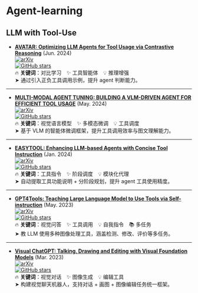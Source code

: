 # Agent-learning

## LLM with Tool-Use
+ **[AVATAR: Optimizing LLM Agents for Tool Usage via Contrastive Reasoning](https://arxiv.org/pdf/2406.11200)** (Jun. 2024)  
  [![arXiv](https://img.shields.io/badge/arXiv-📄-blue?style=flat-square&logo=arxiv)](https://arxiv.org/abs/2406.11200)  
  [![GitHub stars](https://img.shields.io/github/stars/zou-group/avatar?style=flat-square&logo=github&color=orange)](https://github.com/zou-group/avatar)  
  🔥 **关键词**：对比学习 ✨ 工具智能体 💡 推理增强  
  ➤ 通过引入正负工具调用示例，提升 agent 判断能力。

---

+ **[MULTI-MODAL AGENT TUNING: BUILDING A VLM-DRIVEN AGENT FOR EFFICIENT TOOL USAGE](https://arxiv.org/pdf/2412.15606)** (May. 2024)  
  [![arXiv](https://img.shields.io/badge/arXiv-📄-blue?style=flat-square&logo=arxiv)](https://arxiv.org/abs/2412.15606)  
  [![GitHub stars](https://img.shields.io/github/stars/mat-agent/MAT-Agent?style=flat-square&logo=github&color=orange)](https://github.com/mat-agent/MAT-Agent)  
  🔥 **关键词**：视觉语言模型 ✨ 多模态微调 💡 工具调度  
  ➤ 基于 VLM 的智能体微调框架，提升工具调用效率与图文理解能力。

---

+ **[EASYTOOL: Enhancing LLM-based Agents with Concise Tool Instruction](https://arxiv.org/pdf/2401.06201)** (Jan. 2024)  
  [![arXiv](https://img.shields.io/badge/arXiv-📄-blue?style=flat-square&logo=arxiv)](https://arxiv.org/abs/2401.06201)  
  [![GitHub stars](https://img.shields.io/github/stars/microsoft/JARVIS?style=flat-square&logo=github&color=orange)](https://github.com/microsoft/JARVIS/tree/main/easytool)  
  🔥 **关键词**：工具指令 ✨ 阶段调度 💡 模块化代理  
  ➤ 自动提取工具功能说明 + 分阶段规划，提升 agent 工具使用精度。

---

+ **[GPT4Tools: Teaching Large Language Model to Use Tools via Self-instruction](https://arxiv.org/pdf/2305.18752)** (May. 2023)  
  [![arXiv](https://img.shields.io/badge/arXiv-📄-blue?style=flat-square&logo=arxiv)](https://arxiv.org/abs/2305.18752)  
  [![GitHub stars](https://img.shields.io/github/stars/AILab-CVC/GPT4Tools?style=flat-square&logo=github&color=orange)](https://github.com/AILab-CVC/GPT4Tools)  
  🔥 **关键词**：视觉问答 ✨ 工具调用 💡 自我指令 📚 多任务  
  ➤ 教 LLM 使用多种图像处理工具，涵盖检测、修改、评价等多任务。

---

+ **[Visual ChatGPT: Talking, Drawing and Editing with Visual Foundation Models](https://arxiv.org/pdf/2303.04671)** (Mar. 2023)  
  [![arXiv](https://img.shields.io/badge/arXiv-📄-blue?style=flat-square&logo=arxiv)](https://arxiv.org/abs/2303.04671)  
  [![GitHub stars](https://img.shields.io/github/stars/chenfei-wu/TaskMatrix?style=flat-square&logo=github&color=orange)](https://github.com/chenfei-wu/TaskMatrix)  
  🔥 **关键词**：视觉对话 ✨ 图像生成 💡 编辑工具  
  ➤ 构建视觉聊天机器人，支持对话 + 画图 + 图像编辑任务统一框架。
